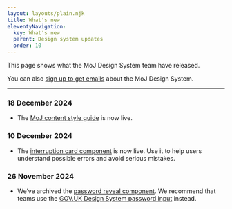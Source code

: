 ```yaml
---
layout: layouts/plain.njk
title: What's new
eleventyNavigation:
  key: What's new
  parent: Design system updates
  order: 10
---
```


This page shows what the MoJ Design System team have released.

You can also [sign up to get emails](https://docs.google.com/forms/d/1i7rinQINSjdQ6w_SChXqxQFTttPMgfcSfPamq8YRnP8/viewform) about the MoJ Design System.

<hr>

### 18 December 2024
- The [MoJ content style guide](/content-standards/style-guide/) is now live.

### 10 December 2024
- The [interruption card component](/components/interruption-card/) is now live. Use it to help users understand possible errors and avoid serious mistakes.

### 26 November 2024
- We’ve archived the [password reveal component](/archive/password-reveal/). We recommend that teams use the [GOV.UK Design System password input](https://design-system.service.gov.uk/components/password-input/) instead.
